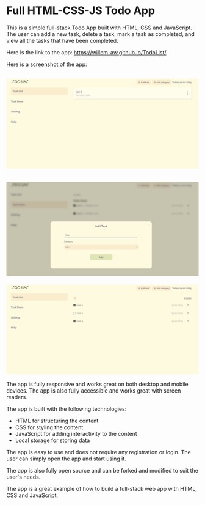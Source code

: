 # Full HTML-CSS-JS Todo App
This is a simple full-stack Todo App built with HTML, CSS and JavaScript. The user can add a new task, delete a task, mark a task as completed, and view all the tasks that have been completed.

Here is the link to the app:
<https://willem-aw.github.io/TodoList/>

Here is a screenshot of the app:

![Screenshot of the app](./images/ScreenShot/Cat-Screen.png)
---
![Screenshot of the app](./images/ScreenShot/Add-Task-Or-Cat-Screen.png)
---
![Screenshot of the app](./images/ScreenShot/Task-Screen.png)

The app is fully responsive and works great on both desktop and mobile devices. The app is also fully accessible and works great with screen readers.

The app is built with the following technologies:

* HTML for structuring the content
* CSS for styling the content
* JavaScript for adding interactivity to the content
* Local storage for storing data

The app is easy to use and does not require any registration or login. The user can simply open the app and start using it.

The app is also fully open source and can be forked and modified to suit the user's needs.

The app is a great example of how to build a full-stack web app with HTML, CSS and JavaScript.
